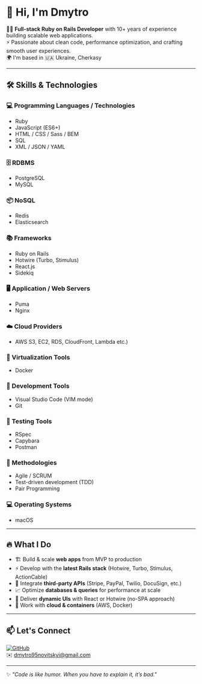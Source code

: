 # 👋 Hi, I'm Dmytro  

🧑‍💻 **Full-stack Ruby on Rails Developer** with 10+ years of experience building scalable web applications.  
⚡ Passionate about clean code, performance optimization, and crafting smooth user experiences.  
🌍 I'm based in 🇺🇦 Ukraine, Cherkasy

---

## 🛠 Skills & Technologies  

### 💻 Programming Languages / Technologies  
- Ruby  
- JavaScript (ES6+)  
- HTML / CSS / Sass / BEM
- SQL  
- XML / JSON / YAML  

### 🗄️ RDBMS  
- PostgreSQL  
- MySQL  

### 📦 NoSQL  
- Redis  
- Elasticsearch  

### 📚 Frameworks  
- Ruby on Rails
- Hotwire (Turbo, Stimulus)
- React.js  
- Sidekiq  

### 🖥️ Application / Web Servers  
- Puma  
- Nginx  

### ☁️ Cloud Providers  
- AWS S3, EC2, RDS, CloudFront, Lambda etc.)  

### 🐳 Virtualization Tools  
- Docker  

### 🔧 Development Tools  
- Visual Studio Code (VIM mode) 
- Git

### 🧪 Testing Tools  
- RSpec  
- Capybara  
- Postman  

### 🚀 Methodologies  
- Agile / SCRUM  
- Test-driven development (TDD)  
- Pair Programming  

### 💻 Operating Systems  
- macOS 

---

## 🔥 What I Do  

- 🏗️ Build & scale **web apps** from MVP to production  
- ⚡ Develop with the **latest Rails stack** (Hotwire, Turbo, Stimulus, ActionCable)  
- 🔌 Integrate **third-party APIs** (Stripe, PayPal, Twilio, DocuSign, etc.)  
- 📈 Optimize **databases & queries** for performance at scale  
- 🎨 Deliver **dynamic UIs** with React or Hotwire (no-SPA approach)  
- 🐳 Work with **cloud & containers** (AWS, Docker)   

---

## 📫 Let's Connect  

[![GitHub](https://img.shields.io/badge/GitHub-black?logo=github&logoColor=white)](https://github.com/NovitskyiDA)  
✉️ dmytro95novitskyi@gmail.com  

---

✨ _"Code is like humor. When you have to explain it, it’s bad."_ 
